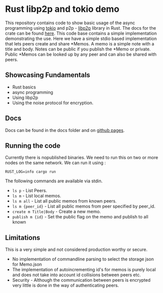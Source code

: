 # Rust libp2p and tokio demo
This repository contains code to show basic usage of the async programming using [tokio](https://tokio.rs/) and 
p2p - [libp2p](https://libp2p.io/) library in 
Rust. The docs for the crate can be found [here](https://crates.io/crates/libp2p).
This code base contains a simple implementation demonstrating the use.
Here we have a simple stdio based implementation that lets peers create and share *Memos.
A memo is a simple note with a title and body. Notes can be public if you publish the *Memo or private.
Public *Memos can be looked up by any peer and can also be shared with peers.

## Showcasing Fundamentals
- Rust basics
- async programming
- Using libp2p
- Using the noise protocol for encryption.

## Docs 
Docs can be found in the docs folder and on [github pages](https://anantasty.github.io/rust-libp2p-demo/p2p/).

## Running the code
Currently there is nopublished binaries. We need to run this on two or more nodes on the same network.
We can run it using :
```
RUST_LOG=info cargo run
```
The following commands are available via stdin.
- `ls p` - List Peers.
- `ls m` - List local memos.
- `ls m all` - List all public memos from known peers.
- `ls m {peer_id}` - List all public memos from peer specified by peer_id.
- `create m Title|Body` - Create a new memo.
- `publish m {id}` - Set the public flag on the memo and publish to all known

## Limitations
This is a very simple and not considered production worthy or secure.
- No implementation of commandline parsing to select the storage json for Memo.json
- The implementation of autoincrementing id's for memos is purely local and does not take into account id collisions between peers etc.
- Security - Although the communication between peers is encrypted very little is done in the way of authenticating peers.

